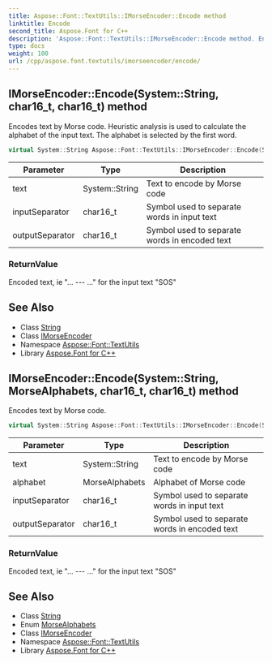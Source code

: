 ```yaml
---
title: Aspose::Font::TextUtils::IMorseEncoder::Encode method
linktitle: Encode
second_title: Aspose.Font for C++
description: 'Aspose::Font::TextUtils::IMorseEncoder::Encode method. Encodes text by Morse code. Heuristic analysis is used to calculate the alphabet of the input text. The alphabet is selected by the first word in C++.'
type: docs
weight: 100
url: /cpp/aspose.font.textutils/imorseencoder/encode/
---
```

## IMorseEncoder::Encode(System::String, char16_t, char16_t) method


Encodes text by Morse code. Heuristic analysis is used to calculate the alphabet of the input text. The alphabet is selected by the first word.

```cpp
virtual System::String Aspose::Font::TextUtils::IMorseEncoder::Encode(System::String text, char16_t inputSeparator=u' ', char16_t outputSeparator=u'/')=0
```


| Parameter | Type | Description |
| --- | --- | --- |
| text | System::String | Text to encode by Morse code |
| inputSeparator | char16_t | Symbol used to separate words in input text |
| outputSeparator | char16_t | Symbol used to separate words in encoded text |

### ReturnValue

Encoded text, ie "... --- ..." for the input text "SOS"

## See Also

* Class [String](../../../system/string/)
* Class [IMorseEncoder](../)
* Namespace [Aspose::Font::TextUtils](../../)
* Library [Aspose.Font for C++](../../../)
## IMorseEncoder::Encode(System::String, MorseAlphabets, char16_t, char16_t) method


Encodes text by Morse code.

```cpp
virtual System::String Aspose::Font::TextUtils::IMorseEncoder::Encode(System::String text, MorseAlphabets alphabet, char16_t inputSeparator=u' ', char16_t outputSeparator=u'/')=0
```


| Parameter | Type | Description |
| --- | --- | --- |
| text | System::String | Text to encode by Morse code |
| alphabet | MorseAlphabets | Alphabet of Morse code |
| inputSeparator | char16_t | Symbol used to separate words in input text |
| outputSeparator | char16_t | Symbol used to separate words in encoded text |

### ReturnValue

Encoded text, ie "... --- ..." for the input text "SOS"



## See Also

* Class [String](../../../system/string/)
* Enum [MorseAlphabets](../../morsealphabets/)
* Class [IMorseEncoder](../)
* Namespace [Aspose::Font::TextUtils](../../)
* Library [Aspose.Font for C++](../../../)
